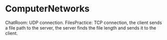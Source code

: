 # ComputerNetworks
ChatRoom: UDP connection.
FilesPractice: TCP connection, the client sends a file path to the server, the server finds the file length and sends it to the client.
